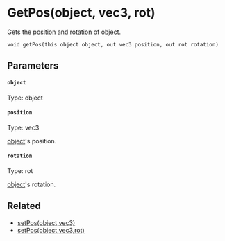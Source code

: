 # GetPos(object, vec3, rot)

Gets the [position](#position) and [rotation](#rotation) of [object](#object).

```
void getPos(this object object, out vec3 position, out rot rotation)
```

## Parameters

#### `object`
Type: object

#### `position`
Type: vec3

[object](#object)'s position.

#### `rotation`
Type: rot

[object](#object)'s rotation.

## Related

 - [setPos(object,vec3)](/MdDocs/Functions/Objects/SetPos.md)
 - [setPos(object,vec3,rot)](/MdDocs/Functions/Objects/SetPos2.md)

